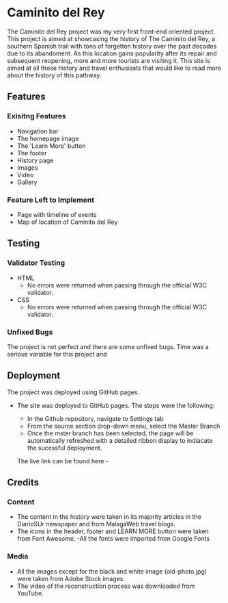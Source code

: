 # Caminito del Rey

The Caminito del Rey project was my very first front-end oriented project. This project is aimed at showcasing the history of The Caminito del Rey, a southern Spanish trail with tons of forgetten history over the past decades due to its abandoment. As this location gains popularity after its repair and subsequent reopening, more and more tourists are visiting it. This site is aimed at all those history and travel enthusiasts that would like to read more about the history of this pathway.

## Features
### Exisitng Features
- Navigation bar
- The homepage image
- The 'Learn More' button
- The footer
- History page
- Images
- Video
- Gallery

### Feature Left to Implement
- Page with timeline of events
- Map of location of Caminito del Rey

## Testing
### Validator Testing
- HTML
    - No errors were returned when passing through the official W3C validator.
- CSS
    - No errors were returned when passing through the official W3C validator.
### Unfixed Bugs
The project is not perfect and there are some unfixed bugs. Time was a serious variable for this project and 

## Deployment

The project was deployed using GitHub pages. 
- The site was deployed to GitHub pages. The steps were the following:
    - In the Github repository, navigate to Settings tab
    - From the source section drop-down menu, select the Master Branch
    - Once the mster branch has been selected, the page will be automatically refreshed with a detailed ribbon display to indiacate the sucessful deployment.

    The live link can be found here - 
## Credits
### Content
- The content in the history were taken in its majority articles in the DiarioSUr newspaper and from MalagaWeb travel blogs.
- The icons in the header, footer and LEARN MORE button were taken from Font Awesome.
-All the fonts were imported from Google Fonts
### Media
 - All the images except for the black and white image (old-photo.jpg) were taken from Adobe Stock images. 
- The video of the reconstruction process was downloaded from YouTube.